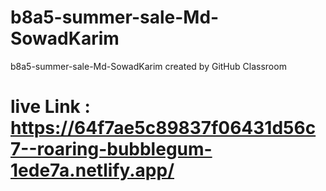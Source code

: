 # b8a5-summer-sale-Md-SowadKarim
b8a5-summer-sale-Md-SowadKarim created by GitHub Classroom

# live Link : https://64f7ae5c89837f06431d56c7--roaring-bubblegum-1ede7a.netlify.app/
